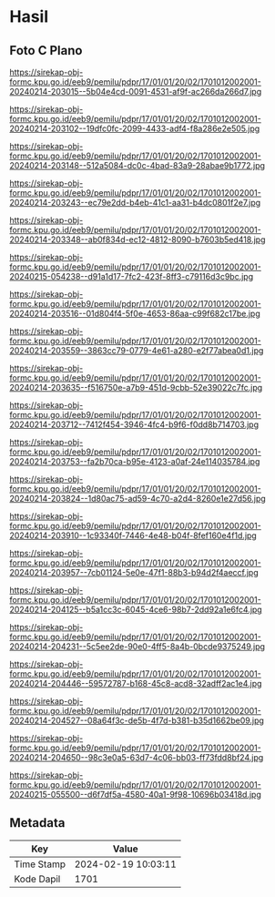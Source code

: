 # Hasil

## Foto C Plano

https://sirekap-obj-formc.kpu.go.id/eeb9/pemilu/pdpr/17/01/01/20/02/1701012002001-20240214-203015--5b04e4cd-0091-4531-af9f-ac266da266d7.jpg

https://sirekap-obj-formc.kpu.go.id/eeb9/pemilu/pdpr/17/01/01/20/02/1701012002001-20240214-203102--19dfc0fc-2099-4433-adf4-f8a286e2e505.jpg

https://sirekap-obj-formc.kpu.go.id/eeb9/pemilu/pdpr/17/01/01/20/02/1701012002001-20240214-203148--512a5084-dc0c-4bad-83a9-28abae9b1772.jpg

https://sirekap-obj-formc.kpu.go.id/eeb9/pemilu/pdpr/17/01/01/20/02/1701012002001-20240214-203243--ec79e2dd-b4eb-41c1-aa31-b4dc0801f2e7.jpg

https://sirekap-obj-formc.kpu.go.id/eeb9/pemilu/pdpr/17/01/01/20/02/1701012002001-20240214-203348--ab0f834d-ec12-4812-8090-b7603b5ed418.jpg

https://sirekap-obj-formc.kpu.go.id/eeb9/pemilu/pdpr/17/01/01/20/02/1701012002001-20240215-054238--d91a1d17-7fc2-423f-8ff3-c79116d3c9bc.jpg

https://sirekap-obj-formc.kpu.go.id/eeb9/pemilu/pdpr/17/01/01/20/02/1701012002001-20240214-203516--01d804f4-5f0e-4653-86aa-c99f682c17be.jpg

https://sirekap-obj-formc.kpu.go.id/eeb9/pemilu/pdpr/17/01/01/20/02/1701012002001-20240214-203559--3863cc79-0779-4e61-a280-e2f77abea0d1.jpg

https://sirekap-obj-formc.kpu.go.id/eeb9/pemilu/pdpr/17/01/01/20/02/1701012002001-20240214-203635--f516750e-a7b9-451d-9cbb-52e39022c7fc.jpg

https://sirekap-obj-formc.kpu.go.id/eeb9/pemilu/pdpr/17/01/01/20/02/1701012002001-20240214-203712--7412f454-3946-4fc4-b9f6-f0dd8b714703.jpg

https://sirekap-obj-formc.kpu.go.id/eeb9/pemilu/pdpr/17/01/01/20/02/1701012002001-20240214-203753--fa2b70ca-b95e-4123-a0af-24e114035784.jpg

https://sirekap-obj-formc.kpu.go.id/eeb9/pemilu/pdpr/17/01/01/20/02/1701012002001-20240214-203824--1d80ac75-ad59-4c70-a2d4-8260e1e27d56.jpg

https://sirekap-obj-formc.kpu.go.id/eeb9/pemilu/pdpr/17/01/01/20/02/1701012002001-20240214-203910--1c93340f-7446-4e48-b04f-8fef160e4f1d.jpg

https://sirekap-obj-formc.kpu.go.id/eeb9/pemilu/pdpr/17/01/01/20/02/1701012002001-20240214-203957--7cb01124-5e0e-47f1-88b3-b94d2f4aeccf.jpg

https://sirekap-obj-formc.kpu.go.id/eeb9/pemilu/pdpr/17/01/01/20/02/1701012002001-20240214-204125--b5a1cc3c-6045-4ce6-98b7-2dd92a1e6fc4.jpg

https://sirekap-obj-formc.kpu.go.id/eeb9/pemilu/pdpr/17/01/01/20/02/1701012002001-20240214-204231--5c5ee2de-90e0-4ff5-8a4b-0bcde9375249.jpg

https://sirekap-obj-formc.kpu.go.id/eeb9/pemilu/pdpr/17/01/01/20/02/1701012002001-20240214-204446--59572787-b168-45c8-acd8-32adff2ac1e4.jpg

https://sirekap-obj-formc.kpu.go.id/eeb9/pemilu/pdpr/17/01/01/20/02/1701012002001-20240214-204527--08a64f3c-de5b-4f7d-b381-b35d1662be09.jpg

https://sirekap-obj-formc.kpu.go.id/eeb9/pemilu/pdpr/17/01/01/20/02/1701012002001-20240214-204650--98c3e0a5-63d7-4c06-bb03-ff73fdd8bf24.jpg

https://sirekap-obj-formc.kpu.go.id/eeb9/pemilu/pdpr/17/01/01/20/02/1701012002001-20240215-055500--d6f7df5a-4580-40a1-9f98-10696b03418d.jpg


## Metadata

| Key        | Value               |
| ---------- | ------------------- |
| Time Stamp | 2024-02-19 10:03:11 |
| Kode Dapil | 1701                |



